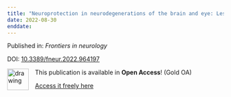 ```yaml
---
title: "Neuroprotection in neurodegenerations of the brain and eye: Lessons from the past and directions for the future."
date: 2022-08-30
enddate:
---
```


Published in: *Frontiers in neurology*

DOI: [10.3389/fneur.2022.964197](https://doi.org/10.3389/fneur.2022.964197)

<img src="https://upload.wikimedia.org/wikipedia/commons/thumb/7/77/Open_Access_logo_PLoS_transparent.svg/800px-Open_Access_logo_PLoS_transparent.svg.png" alt="drawing" width="50" align="left"/> &nbsp;&nbsp;&nbsp;This publication is available in **Open Access**! (Gold OA)

&nbsp;&nbsp;&nbsp;<a href="https://www.frontiersin.org/articles/10.3389/fneur.2022.964197/pdf">Access it freely here</a>

